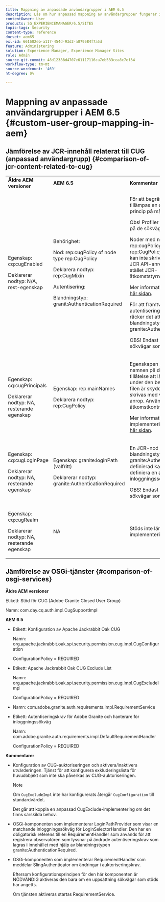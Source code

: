 ```yaml
---
title: Mappning av anpassade användargrupper i AEM 6.5
description: Läs om hur anpassad mappning av användargrupper fungerar i Adobe Experience Manager.
contentOwner: User
products: SG_EXPERIENCEMANAGER/6.5/SITES
topic-tags: Security
content-type: reference
docset: aem65
exl-id: 661602eb-a117-454d-93d3-a079584f7a5d
feature: Administering
solution: Experience Manager, Experience Manager Sites
role: Admin
source-git-commit: 48d12388d4707e61117116ca7eb533cea8c7ef34
workflow-type: tm+mt
source-wordcount: '469'
ht-degree: 0%

---
```


# Mappning av anpassade användargrupper i AEM 6.5 {#custom-user-group-mapping-in-aem}

## Jämförelse av JCR-innehåll relaterat till CUG (anpassad användargrupp) {#comparison-of-jcr-content-related-to-cug}

<table>
 <tbody>
  <tr>
   <td><strong>Äldre AEM versioner</strong></td>
   <td><strong>AEM 6.5</strong></td>
   <td><strong>Kommentar</strong></td>
  </tr>
  <tr>
   <td><p>Egenskap: cq:cugEnabled</p> <p>Deklarerar nodtyp: N/A, rest-egenskap</p> </td>
   <td><p>Behörighet:</p> <p>Nod: rep:cugPolicy of node type rep:CugPolicy</p> <p>Deklarera nodtyp: rep:CugMixin</p> <p> </p> <p> </p> <p> </p> Autentisering:</p> <p>Blandningstyp: granit:AuthenticationRequired</p> </td>
   <td><p>För att begränsa läsåtkomst tillämpas en dedikerad CUG-princip på målnoden.</p> <p>Obs! Profiler kan bara tillämpas på de sökvägar som stöds.</p> <p>Noder med namnet rep:cugPolicy och typen rep:CugPolicy är skyddade och kan inte skrivas med vanliga JCR API-anrop. Använd i stället JCR-åtkomststyrningshantering.</p> <p>Mer information finns på <a href="https://jackrabbit.apache.org/oak/docs/security/authorization/cug.html">den här sidan</a>.</p> <p>För att framtvinga autentiseringskrav på en nod räcker det att lägga till blandningstypen granite:AuthenticationRequired.</p> <p>OBS! Endast under de sökvägar som stöds.</p> </td>
  </tr>
  <tr>
   <td><p>Egenskap: cq:cugPrincipals</p> <p>Deklarerar nodtyp: NA, resterande egenskap</p> </td>
   <td><p>Egenskap: rep:mainNames</p> <p>Deklarera nodtyp: rep:CugPolicy</p> </td>
   <td><p>Egenskapen som innehåller namnen på de objekt som har tillåtelse att läsa innehållet under den begränsade CUG-filen är skyddad och kan inte skrivas med vanliga JCR API-anrop. Använd i stället JCR-åtkomstkontrollhantering.</p> <p>Mer information om implementeringen finns på <a href="https://jackrabbit.apache.org/api/2.12/org/apache/jackrabbit/api/security/authorization/PrincipalSetPolicy.html">den här sidan</a>.</p> </td>
  </tr>
  <tr>
   <td><p>Egenskap: cq:cugLoginPage</p> <p>Deklarerar nodtyp: NA, resterande egenskap</p> </td>
   <td><p>Egenskap: granite:loginPath (valfritt)</p> <p>Deklarerar nodtyp: granite:AuthenticationRequired</p> </td>
   <td><p>En JCR-nod som har blandningstypen granite:AuthenticationRequired definierad kan eventuellt definiera en alternativ inloggningssökväg.</p> <p>OBS! Endast under de sökvägar som stöds.</p> </td>
  </tr>
  <tr>
   <td><p>Egenskap: cq:cugRealm</p> <p>Deklarerar nodtyp: NA, resterande egenskap</p> </td>
   <td>NA</td>
   <td>Stöds inte längre med den nya implementeringen.</td>
  </tr>
 </tbody>
</table>

## Jämförelse av OSGi-tjänster {#comparison-of-osgi-services}

**Äldre AEM versioner**

Etikett: Stöd för CUG (Adobe Granite Closed User Group)

Namn: com.day.cq.auth.impl.CugSupportImpl

**AEM 6.5**

* Etikett: Konfiguration av Apache Jackrabbit Oak CUG

  Namn: org.apache.jackrabbit.oak.spi.security.permission.cug.impl.CugConfiguration

  ConfigurationPolicy = REQUIRED

* Etikett: Apache Jackrabbit Oak CUG Exclude List

  Namn: org.apache.jackrabbit.oak.spi.security.permission.cug.impl.CugExcludeImpl

  ConfigurationPolicy = REQUIRED

* Namn: com.adobe.granite.auth.requirements.impl.RequirementService
* Etikett: Autentiseringskrav för Adobe Granite och hanterare för inloggningssökväg

  Namn: com.adobe.granite.auth.requirements.impl.DefaultRequirementHandler

  ConfigurationPolicy = REQUIRED

**Kommentarer**

* Konfiguration av CUG-auktoriseringen och aktivera/inaktivera utvärderingen.
Tjänst för att konfigurera exkluderingslista för huvudobjekt som inte ska påverkas av CUG-auktoriseringen.

  >[!NOTE]
  > 
  >Om `CugExcludeImpl` inte har konfigurerats återgår `CugConfiguration` till standardvärdet.

  Det går att koppla en anpassad CugExclude-implementering om det finns särskilda behov.

* OSGi-komponenten som implementerar LoginPathProvider som visar en matchande inloggningssökväg för LoginSelectorHandler. Den har en obligatorisk referens till en RequirementHandler som används för att registrera observatören som lyssnar på ändrade autentiseringskrav som lagras i innehållet med hjälp av blandningstypen granite:AuthenticationRequired.
* OSGi-komponenten som implementerar RequirementHandler som meddelar SlingAuthenticator om ändringar i auktoriseringskrav.

  Eftersom konfigurationsprincipen för den här komponenten är NÖDVÄNDIG aktiveras den bara om en uppsättning sökvägar som stöds har angetts.

  Om tjänsten aktiveras startas RequirementService.

<!-- nested tables not supported - text above is the table>
<table>
 <tbody>
  <tr>
   <td><strong>Older AEM Versions</strong></td>
   <td><strong>AEM 6.5</strong></td>
   <td><strong>Comments</strong></td>
  </tr>
  <tr>
   <td><p>Label: Adobe Granite Closed User Group (CUG) Support</p> <p>Name: com.day.cq.auth.impl.CugSupportImpl</p> </td>
   <td><p>Label: Apache Jackrabbit Oak CUG Configuration</p> <p>Name: org.apache.jackrabbit.oak.spi.security.authorization.cug.impl.CugConfiguration</p> <p>ConfigurationPolicy = REQUIRED</p> </td>
    <td><p>Label: Apache Jackrabbit Oak CUG Exclude List</p> <p>Name: org.apache.jackrabbit.oak.spi.security.authorization.cug.impl.CugExcludeImpl</p> <p>ConfigurationPolicy = REQUIRED</p> <p> </p> <p> </p> <p> </p> <p> </p> </td>
      </tr>
      <tr>
       <td>Name: com.adobe.granite.auth.requirement.impl.RequirementService</td>
      </tr>
      <tr>
       <td><p>Label: Adobe Granite Authentication Requirement and Login Path Handler</p> <p>Name: com.adobe.granite.auth.requirement.impl.DefaultRequirementHandler</p> <p>ConfigurationPolicy = REQUIRED</p> </td>
      </tr>
     </tbody>
    </table> </td>
   <td>
     <tbody>
      <tr>
       <td>Configuration of the CUG authorization and enable/disable the evaluation.</td>
      </tr>
      <tr>
       <td><p>Service to configure exclusion list of principals which should not be affected by the CUG authorization.</p> <p>NOTE: If the CugExcludeImpl is not configured, the CugConfiguration will fall back to the default.</p> <p>It is possible to plug a custom CugExclude implementation if there are special needs.</p> </td>
      </tr>
      <tr>
       <td>OSGi component implementing LoginPathProvider that exposes a matching login path to the LoginSelectorHandler. It has a mandatory reference to a RequirementHandler which is used to register the observer that listens to changed auth requirements stored in the content by the means of the granite:AuthenticationRequired mixin type. </td>
      </tr>
      <tr>
       <td><p>OSGi component implementing RequirementHandler that notifies the SlingAuthenticator about changes to authrequirements.</p> <p>As configuration policy for this component is REQUIRE it will only be activated if a set of supported paths is specified.</p> <p>Enabling the service will launch the RequirementService.</p> </td>
      </tr>
     </tbody>
     </td>
  </tr>
  <tr>
   <td> </td>
   <td> </td>
   <td> </td>
  </tr>
  <tr>
   <td> </td>
   <td> </td>
   <td> </td>
  </tr>
  <tr>
   <td> </td>
   <td> </td>
   <td> </td>
  </tr>
 </tbody>
</table>
-->

